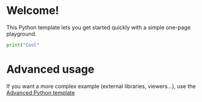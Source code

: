 # Welcome!

This Python template lets you get started quickly with a simple one-page playground.

```python runnable
print("Cool"
```

# Advanced usage

If you want a more complex example (external libraries, viewers...), use the [Advanced Python template](https://tech.io/select-repo/429)
